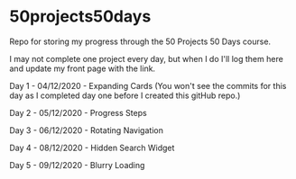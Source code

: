 # 50projects50days

Repo for storing my progress through the 50 Projects 50 Days course.

I may not complete one project every day, but when I do I'll log them here and update my front page with the link.

Day 1 - 04/12/2020 - Expanding Cards
(You won't see the commits for this day as I completed day one before I created this gitHub repo.)

Day 2 - 05/12/2020 - Progress Steps

Day 3 - 06/12/2020 - Rotating Navigation

Day 4 - 08/12/2020 - Hidden Search Widget

Day 5 - 09/12/2020 - Blurry Loading
